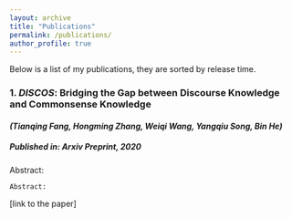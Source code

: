 ```yaml
---
layout: archive
title: "Publications"
permalink: /publications/
author_profile: true
---
```


Below is a list of my publications, they are sorted by release time.

### 1. ***DISCOS***: Bridging the Gap between Discourse Knowledge and Commonsense Knowledge
#### *(Tianqing Fang, Hongming Zhang, Weiqi Wang, Yangqiu Song, Bin He)*
##### *Published in: Arxiv Preprint, 2020*
Abstract:
```angular2html
Abstract:
```
[link to the paper]